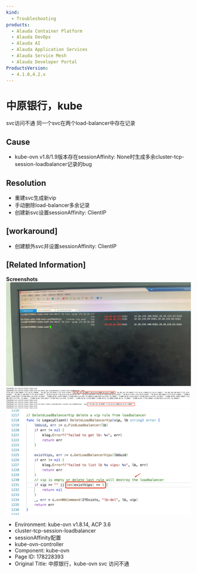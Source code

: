 ```yaml
---
kind:
  - Troubleshooting
products:
  - Alauda Container Platform
  - Alauda DevOps
  - Alauda AI
  - Alauda Application Services
  - Alauda Service Mesh
  - Alauda Developer Portal
ProductsVersion:
  - 4.1.0,4.2.x
---
```

<!-- A type of document that involves encountering a fault, diagnosing it, performing root cause analysis, and providing solutions. -->

# 中原银行，kube

svc访问不通 同一个svc在两个load-balancer中存在记录

## Cause
- kube-ovn v1.8/1.9版本存在sessionAffinity: None时生成多余cluster-tcp-session-loadbalancer记录的bug

## Resolution
- 重建svc生成新vip
- 手动删除load-balancer多余记录
- 创建新svc设置sessionAffinity: ClientIP

## [workaround]
- 创建额外svc并设置sessionAffinity: ClientIP

## [Related Information]
**Screenshots**
![](assets/zhong-yuan-yin-xing-kube-ovn-svc-fang-wen-bu-tong/image-2023-12-21_13-17-29.png)
![](assets/zhong-yuan-yin-xing-kube-ovn-svc-fang-wen-bu-tong/image-2023-12-21_13-23-22.png)
![](assets/zhong-yuan-yin-xing-kube-ovn-svc-fang-wen-bu-tong/image-2023-12-21_13-24-24.png)
- Environment: kube-ovn v1.8.14, ACP 3.6
- cluster-tcp-session-loadbalancer
- sessionAffinity配置
- kube-ovn-controller
- Component: kube-ovn
- Page ID: 178228393
- Original Title: 中原银行，kube-ovn svc 访问不通

